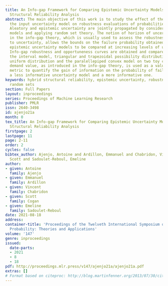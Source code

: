 ```yaml
---
title: An Info-gap Framework for Comparing Epistemic Uncertainty Models in Hybrid
  Structural Reliability Analysis
abstract: The main objective of this work is to study the effect of the choice of
  the input uncertainty model on robustness evaluations of probabilities of failure.
  Aleatory and epistemic uncertainty are jointly propagated by considering hybrid
  models and applying random set theory. The notion of horizon of uncertainty found
  in the info-gap theory, which is usually used to assess the robustness of a model
  to uncertainty, allows the bounds on the failure probability obtained from different
  epistemic uncertainty models to be compared at increasing levels of uncertainty.
  Info-gap robustness and opportuneness curves are obtained and compared considering
  the interval model, triangular and trapezoidal possibility distributions, the probabilistic
  uniform distribution and the paralellepiped convex model on two toy cases. A specific
  demand value, as introduced in the info-gap theory, is used as a value of information
  metric to quantify the gain of information on the probability of failure between
  a less informative uncertainty model and a more informative one.
keywords: hybrid structural reliability, epistemic uncertainty, robustness, info-gap,
  random sets
section: Full Papers
layout: inproceedings
series: Proceedings of Machine Learning Research
publisher: PMLR
issn: 2640-3498
id: ajenjo21a
month: 0
tex_title: An Info-gap Framework for Comparing Epistemic Uncertainty Models in Hybrid
  Structural Reliability Analysis
firstpage: 2
lastpage: 11
page: 2-11
order: 2
cycles: false
bibtex_author: Ajenjo, Antoine and Ardillon, Emmanuel and Chabridon, Vincent and Cogan,
  Scott and Sadoulet-Reboul, Emeline
author:
- given: Antoine
  family: Ajenjo
- given: Emmanuel
  family: Ardillon
- given: Vincent
  family: Chabridon
- given: Scott
  family: Cogan
- given: Emeline
  family: Sadoulet-Reboul
date: 2021-08-18
address:
container-title: 'Proceedings of the Twelveth International Symposium on Imprecise
  Probability: Theories and Applications'
volume: '147'
genre: inproceedings
issued:
  date-parts:
  - 2021
  - 8
  - 18
pdf: http://proceedings.mlr.press/v147/ajenjo21a/ajenjo21a.pdf
extras: []
# Format based on citeproc: http://blog.martinfenner.org/2013/07/30/citeproc-yaml-for-bibliographies/
---
```

